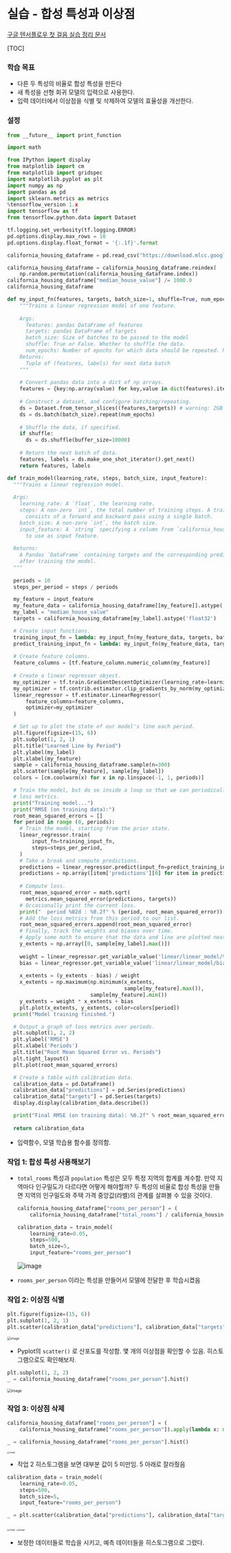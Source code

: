 # 실습  - 합성 특성과 이상점

[구글 텐서플로우 첫 걸음 실습 정리 문서](https://colab.research.google.com/notebooks/mlcc/synthetic_features_and_outliers.ipynb?utm_source=mlcc&utm_campaign=colab-external&utm_medium=referral&utm_content=syntheticfeatures-colab&hl=ko)

[TOC]

### 학습 목표

* 다른 두 특성의 비율로 합성 특성을 만든다
* 새 특성을 선형 회귀 모델의 입력으로 사용한다.
* 입력 데이터에서 이상점을 식별 및 삭제하여 모델의 효율성을 개선한다.



### 설정

```python
from __future__ import print_function

import math

from IPython import display
from matplotlib import cm
from matplotlib import gridspec
import matplotlib.pyplot as plt
import numpy as np
import pandas as pd
import sklearn.metrics as metrics
%tensorflow_version 1.x
import tensorflow as tf
from tensorflow.python.data import Dataset

tf.logging.set_verbosity(tf.logging.ERROR)
pd.options.display.max_rows = 10
pd.options.display.float_format = '{:.1f}'.format

california_housing_dataframe = pd.read_csv("https://download.mlcc.google.com/mledu-datasets/california_housing_train.csv", sep=",")

california_housing_dataframe = california_housing_dataframe.reindex(
    np.random.permutation(california_housing_dataframe.index))
california_housing_dataframe["median_house_value"] /= 1000.0
california_housing_dataframe
```



```python
def my_input_fn(features, targets, batch_size=1, shuffle=True, num_epochs=None):
    """Trains a linear regression model of one feature.
  
    Args:
      features: pandas DataFrame of features
      targets: pandas DataFrame of targets
      batch_size: Size of batches to be passed to the model
      shuffle: True or False. Whether to shuffle the data.
      num_epochs: Number of epochs for which data should be repeated. None = repeat indefinitely
    Returns:
      Tuple of (features, labels) for next data batch
    """
    
    # Convert pandas data into a dict of np arrays.
    features = {key:np.array(value) for key,value in dict(features).items()}                                           
 
    # Construct a dataset, and configure batching/repeating.
    ds = Dataset.from_tensor_slices((features,targets)) # warning: 2GB limit
    ds = ds.batch(batch_size).repeat(num_epochs)
    
    # Shuffle the data, if specified.
    if shuffle:
      ds = ds.shuffle(buffer_size=10000)
    
    # Return the next batch of data.
    features, labels = ds.make_one_shot_iterator().get_next()
    return features, labels
```

```python
def train_model(learning_rate, steps, batch_size, input_feature):
  """Trains a linear regression model.
  
  Args:
    learning_rate: A `float`, the learning rate.
    steps: A non-zero `int`, the total number of training steps. A training step
      consists of a forward and backward pass using a single batch.
    batch_size: A non-zero `int`, the batch size.
    input_feature: A `string` specifying a column from `california_housing_dataframe`
      to use as input feature.
      
  Returns:
    A Pandas `DataFrame` containing targets and the corresponding predictions done
    after training the model.
  """
  
  periods = 10
  steps_per_period = steps / periods

  my_feature = input_feature
  my_feature_data = california_housing_dataframe[[my_feature]].astype('float32')
  my_label = "median_house_value"
  targets = california_housing_dataframe[my_label].astype('float32')

  # Create input functions.
  training_input_fn = lambda: my_input_fn(my_feature_data, targets, batch_size=batch_size)
  predict_training_input_fn = lambda: my_input_fn(my_feature_data, targets, num_epochs=1, shuffle=False)
  
  # Create feature columns.
  feature_columns = [tf.feature_column.numeric_column(my_feature)]
    
  # Create a linear regressor object.
  my_optimizer = tf.train.GradientDescentOptimizer(learning_rate=learning_rate)
  my_optimizer = tf.contrib.estimator.clip_gradients_by_norm(my_optimizer, 5.0)
  linear_regressor = tf.estimator.LinearRegressor(
      feature_columns=feature_columns,
      optimizer=my_optimizer
  )

  # Set up to plot the state of our model's line each period.
  plt.figure(figsize=(15, 6))
  plt.subplot(1, 2, 1)
  plt.title("Learned Line by Period")
  plt.ylabel(my_label)
  plt.xlabel(my_feature)
  sample = california_housing_dataframe.sample(n=300)
  plt.scatter(sample[my_feature], sample[my_label])
  colors = [cm.coolwarm(x) for x in np.linspace(-1, 1, periods)]

  # Train the model, but do so inside a loop so that we can periodically assess
  # loss metrics.
  print("Training model...")
  print("RMSE (on training data):")
  root_mean_squared_errors = []
  for period in range (0, periods):
    # Train the model, starting from the prior state.
    linear_regressor.train(
        input_fn=training_input_fn,
        steps=steps_per_period,
    )
    # Take a break and compute predictions.
    predictions = linear_regressor.predict(input_fn=predict_training_input_fn)
    predictions = np.array([item['predictions'][0] for item in predictions])
    
    # Compute loss.
    root_mean_squared_error = math.sqrt(
      metrics.mean_squared_error(predictions, targets))
    # Occasionally print the current loss.
    print("  period %02d : %0.2f" % (period, root_mean_squared_error))
    # Add the loss metrics from this period to our list.
    root_mean_squared_errors.append(root_mean_squared_error)
    # Finally, track the weights and biases over time.
    # Apply some math to ensure that the data and line are plotted neatly.
    y_extents = np.array([0, sample[my_label].max()])
    
    weight = linear_regressor.get_variable_value('linear/linear_model/%s/weights' % input_feature)[0]
    bias = linear_regressor.get_variable_value('linear/linear_model/bias_weights')
    
    x_extents = (y_extents - bias) / weight
    x_extents = np.maximum(np.minimum(x_extents,
                                      sample[my_feature].max()),
                           sample[my_feature].min())
    y_extents = weight * x_extents + bias
    plt.plot(x_extents, y_extents, color=colors[period]) 
  print("Model training finished.")

  # Output a graph of loss metrics over periods.
  plt.subplot(1, 2, 2)
  plt.ylabel('RMSE')
  plt.xlabel('Periods')
  plt.title("Root Mean Squared Error vs. Periods")
  plt.tight_layout()
  plt.plot(root_mean_squared_errors)

  # Create a table with calibration data.
  calibration_data = pd.DataFrame()
  calibration_data["predictions"] = pd.Series(predictions)
  calibration_data["targets"] = pd.Series(targets)
  display.display(calibration_data.describe())

  print("Final RMSE (on training data): %0.2f" % root_mean_squared_error)
  
  return calibration_data
```

* 입력함수, 모델 학습용 함수를 정의함.



### 작업 1: 합성 특성 사용해보기

* `total_rooms` 특성과 `population` 특성은 모두 특정 지역의 합계를 계수함. 만약 지역마다 인구밀도가 다르다면 어떻게 해야할까? 두 특성의 비율로 합성 특성을 만들면 지역의 인구밀도와 주택 가격 중앙값(라벨)의 관계를 살펴볼 수 있을 것이다.

  ```python
  california_housing_dataframe["rooms_per_person"] = (
      california_housing_dataframe["total_rooms"] / california_housing_dataframe["population"])
  
  calibration_data = train_model(
      learning_rate=0.05,
      steps=500,
      batch_size=5,
      input_feature="rooms_per_person")
  ```

  ![image](https://user-images.githubusercontent.com/46865281/76699263-48a1c680-66ef-11ea-9bf2-b61be1ebb146.png)



* `rooms_per_person` 이라는 특성을 만들어서 모델에 전달한 후 학습시켰음



### 작업 2: 이상점 식별

```python
plt.figure(figsize=(15, 6))
plt.subplot(1, 2, 1)
plt.scatter(calibration_data["predictions"], calibration_data["targets"])
```

<img src="https://user-images.githubusercontent.com/46865281/76699459-fb265900-66f0-11ea-86be-e7699ca23ca3.png" alt="image" style="zoom:50%;" />

* Pyplot의 `scatter()` 로 산포도를 작성함. 몇 개의 이상점을 확인할 수 있음. 히스토그램으로도 확인해보자.

```python
plt.subplot(1, 2, 2)
_ = california_housing_dataframe["rooms_per_person"].hist()
```

<img src="https://user-images.githubusercontent.com/46865281/76699519-75ef7400-66f1-11ea-982c-c9923ec87286.png" alt="image" style="zoom:60%;" />



### 작업 3: 이상점 삭제

```python
california_housing_dataframe["rooms_per_person"] = (
    california_housing_dataframe["rooms_per_person"]).apply(lambda x: min(x, 5))

_ = california_housing_dataframe["rooms_per_person"].hist()
```

<img src="https://user-images.githubusercontent.com/46865281/76699576-1776c580-66f2-11ea-96f4-232721fd8a0d.png" alt="image" style="zoom:33%;" />

* 작업 2 히스토그램을 보면 대부분 값이 5 미만임. 5 아래로 잘라줬음

  

```python
calibration_data = train_model(
    learning_rate=0.05,
    steps=500,
    batch_size=5,
    input_feature="rooms_per_person")
```

```python
_ = plt.scatter(calibration_data["predictions"], calibration_data["targets"])
```

<img src="https://user-images.githubusercontent.com/46865281/76699622-a683dd80-66f2-11ea-8933-ac82f6c55474.png" alt="image" style="zoom:33%;" />

<img src="https://user-images.githubusercontent.com/46865281/76699674-332e9b80-66f3-11ea-95b6-e6e5a419fc91.png" alt="image" style="zoom:33%;" />



* 보정한 데이터들로 학습을 시키고, 예측 데이터들을 히스토그램으로 그렸다.

